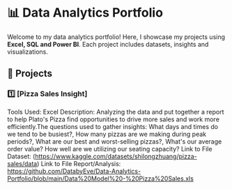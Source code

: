 # 📊 Data Analytics Portfolio  
Welcome to my data analytics portfolio! Here, I showcase my projects using **Excel, SQL and Power BI**. Each project includes datasets, insights and visualizations.  

## 🔹 Projects  

### 1️⃣ [Pizza Sales Insight]  
Tools Used: Excel 
Description: Analyzing the data and put together a report to help Plato's Pizza find opportunities to drive more sales and work more efficiently.The questions used to gather insights: What days and times do we tend to be busiest?, How many pizzas are we making during peak periods?, What are our best and worst-selling pizzas?, What's our average order value? How well are we utilizing our seating capacity? 
Link to File Dataset: (https://www.kaggle.com/datasets/shilongzhuang/pizza-sales/data) 
Link to File Report/Analysis: https://github.com/DatabyEve/Data-Analytics-Portfolio/blob/main/Data%20Model%20-%20Pizza%20Sales.xls

